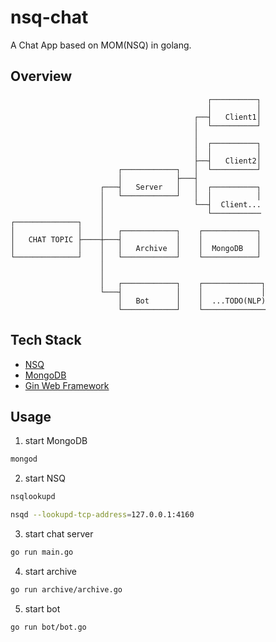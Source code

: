 # nsq-chat

A Chat App based on MOM(NSQ) in golang.

## Overview

```
                                            ┌──────────┐
                                            │          │
                                         ┌──┤   Client1│
                                         │  └──────────┘
                                         │
                                         │  ┌──────────┐
                                         │  │          │
                                         ├──┤   Client2│
                        ┌────────────┐   │  └──────────┘
                        │            ├───┤
                    ┌───┤   Server   │   │  ┌──────────┐
                    │   └────────────┘   │  │          │
                    │                    └──┤  Client...
                    │                       └───────────
┌──────────────┐    │
│              │    │   ┌────────────┐    ┌────────────┐
│   CHAT TOPIC ├────┼───┤            │    │            │
│              │    │   │   Archive  │    │  MongoDB   │
└──────────────┘    │   └────────────┘    └────────────┘
                    │
                    │
                    │   ┌────────────┐    ┌─────────────┐
                    └───┤            │    │             │
                        │   Bot      │    │  ...TODO(NLP)
                        └────────────┘    └──────────────
```

## Tech Stack

- [NSQ](https://nsq.io/)
- [MongoDB](https://www.mongodb.com/)
- [Gin Web Framework](https://gin-gonic.com/)

## Usage

1. start MongoDB

```bash
mongod
```
2. start NSQ

```bash
nsqlookupd

nsqd --lookupd-tcp-address=127.0.0.1:4160
```

3. start chat server

```bash
go run main.go
```

4. start archive

```bash
go run archive/archive.go
```

5. start bot

```bash
go run bot/bot.go
```